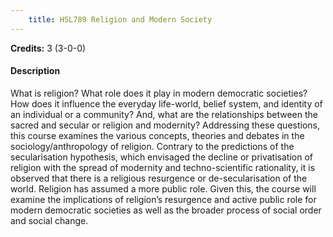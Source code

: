 ```yaml
---
    title: HSL789 Religion and Modern Society
---
```

**Credits:** 3 (3-0-0)



#### Description 
What is religion? What role does it play in modern democratic societies? How does it influence the everyday life-world, belief system, and identity of an individual or a community? And, what are the relationships between the sacred and secular or religion and modernity? Addressing these questions, this course examines the various concepts, theories and debates in the sociology/anthropology of religion. Contrary to the predictions of the secularisation hypothesis, which envisaged the decline or privatisation of religion with the spread of modernity and techno-scientific rationality, it is observed that there is a religious resurgence or de-secularisation of the world. Religion has assumed a more public role. Given this, the course will examine the implications of religion’s resurgence and active public role for modern democratic societies as well as the broader process of social order and social change.